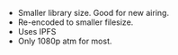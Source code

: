 - Smaller library size. Good for new airing.
- Re-encoded to smaller filesize.
- Uses IPFS
- Only 1080p atm for most.
